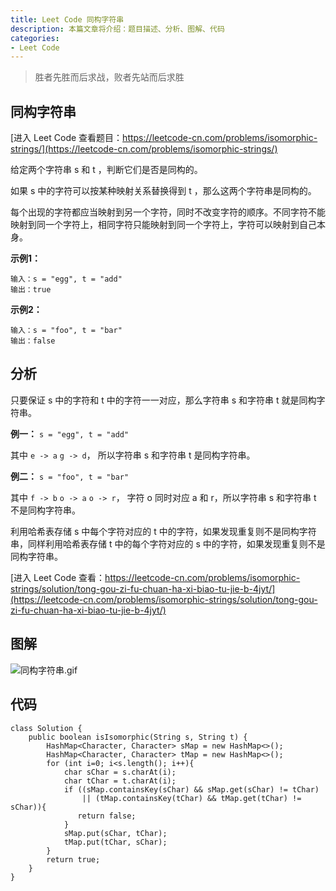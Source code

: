 ```yaml
---
title: Leet Code 同构字符串
description: 本篇文章将介绍：题目描述、分析、图解、代码
categories:
- Leet Code
---
```


> 胜者先胜而后求战，败者先站而后求胜

## 同构字符串

[进入 Leet Code 查看题目：https://leetcode-cn.com/problems/isomorphic-strings/](https://leetcode-cn.com/problems/isomorphic-strings/)

给定两个字符串 s 和 t ，判断它们是否是同构的。

如果 s 中的字符可以按某种映射关系替换得到 t ，那么这两个字符串是同构的。

每个出现的字符都应当映射到另一个字符，同时不改变字符的顺序。不同字符不能映射到同一个字符上，相同字符只能映射到同一个字符上，字符可以映射到自己本身。

**示例1：**

```
输入：s = "egg", t = "add"
输出：true
```

**示例2：**

```
输入：s = "foo", t = "bar"
输出：false
```

## 分析
只要保证 s 中的字符和 t 中的字符一一对应，那么字符串 s 和字符串 t 就是同构字符串。

**例一：**
`s = "egg", t = "add"`

其中 `e -> a` `g -> d`， 所以字符串 s 和字符串 t 是同构字符串。

**例二：**
`s = "foo", t = "bar"`

其中 `f -> b` `o -> a` `o -> r`， 字符 o 同时对应 a 和 r，所以字符串 s 和字符串 t 不是同构字符串。

利用哈希表存储 s 中每个字符对应的 t 中的字符，如果发现重复则不是同构字符串，同样利用哈希表存储 t 中的每个字符对应的 s 中的字符，如果发现重复则不是同构字符串。

[进入 Leet Code 查看：https://leetcode-cn.com/problems/isomorphic-strings/solution/tong-gou-zi-fu-chuan-ha-xi-biao-tu-jie-b-4jyt/](https://leetcode-cn.com/problems/isomorphic-strings/solution/tong-gou-zi-fu-chuan-ha-xi-biao-tu-jie-b-4jyt/)

## 图解
![同构字符串.gif](https://huapeiliang.github.io/assets/images/leetCode/isomorphicStrings.gif)

## 代码
```
class Solution {
    public boolean isIsomorphic(String s, String t) {
        HashMap<Character, Character> sMap = new HashMap<>();
        HashMap<Character, Character> tMap = new HashMap<>();
        for (int i=0; i<s.length(); i++){
            char sChar = s.charAt(i);
            char tChar = t.charAt(i);
            if ((sMap.containsKey(sChar) && sMap.get(sChar) != tChar) 
                || (tMap.containsKey(tChar) && tMap.get(tChar) != sChar)){
               return false;
            }
            sMap.put(sChar, tChar);
            tMap.put(tChar, sChar);
        }
        return true;
    }
}
```